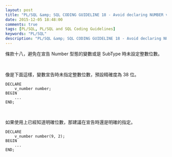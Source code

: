 ```yaml
---
layout: post
title: "PL/SQL &amp; SQL CODING GUIDELINE 18 - Avoid declaring NUMBER variables or subtypes with no precision"
date: 2015-12-05 18:48:00
comments: true
tags: [PL/SQL, PL/SQL and SQL Coding Guidelines]
keywords: "PL/SQL"
description: "PL/SQL &amp; SQL CODING GUIDELINE 18 - Avoid declaring NUMBER variables or subtypes with no precision"
---
```


條款十八，避免在宣告 Number 型態的變數或是 SubType 時未設定整數位數。  

<!-- More -->

<br/>


像是下面這樣，變數宣告時未指定整數位數，預設精確度為 38 位。  

```psql
DECLARE
    v_number number; 
BEGIN 
    ... 
END;
```

<br/>


如果使用上已經知道明確位數，那建議在宣告時還是明確的指定。  

```psql
DECLARE
    v_number number(9, 2); 
BEGIN 
    ... 
END;
```
